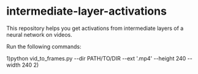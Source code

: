 # intermediate-layer-activations

This repository helps you get activations from intermediate layers of a neural network on videos.


Run the following commands:

1)python vid_to_frames.py --dir PATH/TO/DIR --ext '.mp4' --height 240 --width 240
2)

